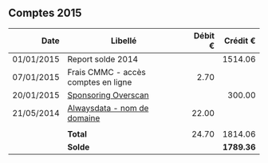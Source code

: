 
## Comptes 2015

| Date       | Libellé                                                                     | Débit €   | Crédit €  |
|-----------:|-----------------------------------------------------------------------------|----------:|----------:|
| 01/01/2015 | Report solde 2014                                                           |           |   1514.06 |
| 07/01/2015 | Frais CMMC - accès comptes en ligne                                         |      2.70 |           |
| 20/01/2015 | [Sponsoring Overscan](invoices/out/201501_01_overscan.md)                   |           |    300.00 |
| 21/05/2014 | [Alwaysdata - nom de domaine](invoices/out/201501_01_alwaysdata.pdf)        |     22.00 |           |
|            |                                                                             |           |           |
|            |                                                                   **Total** |     24.70 |   1814.06 |
|            |                                                                   **Solde** |           |**1789.36**|
